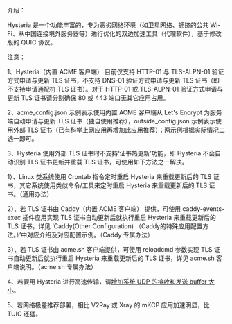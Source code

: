 介绍：

Hysteria 是一个功能丰富的，专为恶劣网络环境（如卫星网络、拥挤的公共 Wi-Fi、从中国连接境外服务器等）进行优化的双边加速工具（代理软件），基于修改版的 QUIC 协议。

注意：

1、Hysteria（内置 ACME 客户端） 目前仅支持 HTTP-01 与 TLS-ALPN-01 验证方式申请与更新 TLS 证书，不支持 DNS-01 验证方式申请与更新 TLS 证书（即不支持申请通配符 TLS 证书）。对于 HTTP-01 或 TLS-ALPN-01 验证方式申请与更新 TLS 证书请分别确保 80 或 443 端口无其它应用占用。

2、acme_config.json 示例表示使用内置 ACME 客户端从 Let's Encrypt 为服务端自动申请与更新 TLS 证书（独自使用推荐），outside_config.json 示例表示使用外部 TLS 证书（已有科学上网应用再增加此应用推荐）；两示例根据实际情况二选一即可。

3、Hysteria 使用外部 TLS 证书时不支持‘证书热更新’功能，即 Hysteria 不会自动识别 TLS 证书更新并重载 TLS 证书，可使用如下方法之一解决。

1）、Linux 类系统使用 Crontab 指令定时重启 Hysteria 来重载更新后的 TLS 证书，其它系统使用类似命令/工具来定时重启 Hysteria 来重载更新后的 TLS 证书。（通用办法）

2）、若 TLS 证书由 Caddy（内置 ACME 客户端） 提供，可使用 caddy-events-exec 插件应用实现 TLS 证书自动更新后就执行重启 Hysteria 来重载更新后的 TLS 证书，详见 ‘Caddy(Other Configuration) （Caddy的特殊应用配置方法。）’中对应介绍及对应配置示例。（Caddy 专属办法）

3）、若 TLS 证书由 acme.sh 客户端提供，可使用 reloadcmd 参数实现 TLS 证书自动更新后就执行重启 Hysteria 来重载更新后的 TLS 证书，详见 acme.sh 客户端说明。（acme.sh 专属办法）

4、若要用 Hysteria 进行高速传输，请[增加系统 UDP 的接收和发送 buffer 大小](https://hysteria.network/zh/docs/optimizations/)。

5、若网络极差推荐部署，相比 V2Ray 或 Xray 的 mKCP 应用加速明显，比 TUIC 还猛。
